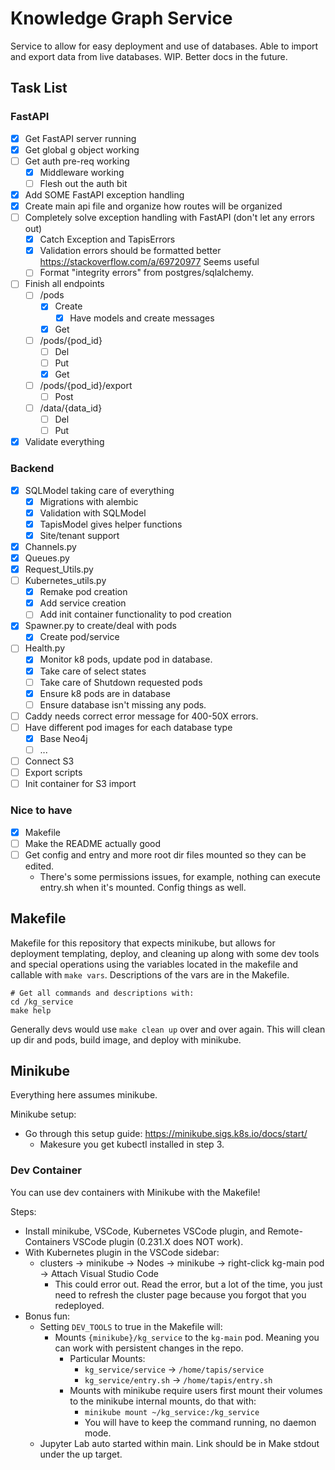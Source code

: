# Knowledge Graph Service
Service to allow for easy deployment and use of databases. Able to import and export data from live databases. WIP. Better docs in the future.


## Task List
### FastAPI
- [X] Get FastAPI server running
- [X] Get global g object working
- [ ] Get auth pre-req working
	- [X] Middleware working
	- [ ] Flesh out the auth bit
- [X] Add SOME FastAPI exception handling
- [X] Create main api file and organize how routes will be organized
- [ ] Completely solve exception handling with FastAPI (don't let any errors out)
	- [X] Catch Exception and TapisErrors 
 	- [X] Validation errors should be formatted better https://stackoverflow.com/a/69720977 Seems useful
	- [ ] Format "integrity errors" from postgres/sqlalchemy.
- [ ] Finish all endpoints
 	- [ ] /pods
		- [X] Create
			- [X] Have models and create messages
		- [X] Get
 	- [ ] /pods/{pod_id}
		- [ ] Del
		- [ ] Put
		- [X] Get
 	- [ ] /pods/{pod_id}/export
		- [ ] Post
 	- [ ] /data/{data_id}
		- [ ] Del
		- [ ] Put
- [X] Validate everything
### Backend
- [X] SQLModel taking care of everything
	- [X] Migrations with alembic
	- [X] Validation with SQLModel
	- [X] TapisModel gives helper functions
	- [X] Site/tenant support
- [X] Channels.py
- [X] Queues.py
- [X] Request_Utils.py
- [ ] Kubernetes_utils.py
	- [X] Remake pod creation
	- [X] Add service creation
	- [ ] Add init container functionality to pod creation
- [X] Spawner.py to create/deal with pods
	- [X] Create pod/service
- [ ] Health.py
    - [X] Monitor k8 pods, update pod in database.
	- [X] Take care of select states
	- [ ] Take care of Shutdown requested pods
	- [X] Ensure k8 pods are in database
	- [ ] Ensure database isn't missing any pods.
- [ ] Caddy needs correct error message for 400-50X errors.
- [ ] Have different pod images for each database type
	- [X] Base Neo4j
	- [ ] ...
- [ ] Connect S3
- [ ] Export scripts
- [ ] Init container for S3 import
### Nice to have
- [X] Makefile
- [ ] Make the README actually good
- [ ] Get config and entry and more root dir files mounted so they can be edited.
	- There's some permissions issues, for example, nothing can execute entry.sh when it's mounted. Config things as well.



## Makefile

Makefile for this repository that expects minikube, but allows for deployment templating, deploy, and cleaning up along with some dev tools and special operations using the variables located in the makefile and callable with `make vars`. Descriptions of the vars are in the Makefile.

```
# Get all commands and descriptions with:
cd /kg_service
make help
```

Generally devs would use `make clean up` over and over again. This will clean up dir and pods, build image, and deploy with minikube.

## Minikube

Everything here assumes minikube.

Minikube setup:
- Go through this setup guide: https://minikube.sigs.k8s.io/docs/start/
  - Makesure you get kubectl installed in step 3.

### Dev Container
You can use dev containers with Minikube with the Makefile!

Steps:
- Install minikube, VSCode, Kubernetes VSCode plugin, and Remote-Containers VSCode plugin (0.231.X does NOT work).
- With Kubernetes plugin in the VSCode sidebar:
  - clusters -> minikube -> Nodes -> minikube -> right-click kg-main pod -> Attach Visual Studio Code
    - This could error out. Read the error, but a lot of the time, you just need to refresh the cluster page because you forgot that you redeployed.
- Bonus fun:
  - Setting `DEV_TOOLS` to true in the Makefile will:
    - Mounts `{minikube}/kg_service` to the `kg-main` pod. Meaning you can work with persistent changes in the repo.
      - Particular Mounts:
        - `kg_service/service` -> `/home/tapis/service`
        - `kg_service/entry.sh` -> `/home/tapis/entry.sh`
      - Mounts with minikube require users first mount their volumes to the minikube internal mounts, do that with:
        - `minikube mount ~/kg_service:/kg_service`
        - You will have to keep the command running, no daemon mode.
  - Jupyter Lab auto started within main. Link should be in Make stdout under the up target.

